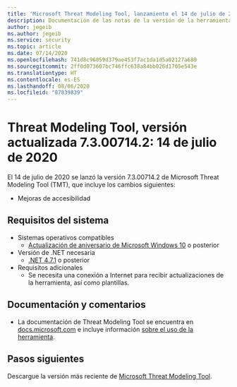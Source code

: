 ```yaml
---
title: 'Microsoft Threat Modeling Tool, lanzamiento el 14 de julio de 2020: Azure'
description: Documentación de las notas de la versión de la herramienta de modelado de amenazas
author: jegeib
ms.author: jegeib
ms.service: security
ms.topic: article
ms.date: 07/14/2020
ms.openlocfilehash: 741d8c96059d379ae453f7ac1da1d5a02127a680
ms.sourcegitcommit: 2ff0d073607bc746ffc638a84bb026d1705e543e
ms.translationtype: HT
ms.contentlocale: es-ES
ms.lasthandoff: 08/06/2020
ms.locfileid: "87839839"
---
```

# <a name="threat-modeling-tool-update-release-73007142---07142020"></a>Threat Modeling Tool, versión actualizada 7.3.00714.2: 14 de julio de 2020

El 14 de julio de 2020 se lanzó la versión 7.3.00714.2 de Microsoft Threat Modeling Tool (TMT), que incluye los cambios siguientes:

- Mejoras de accesibilidad

## <a name="system-requirements"></a>Requisitos del sistema

- Sistemas operativos compatibles
  - [Actualización de aniversario de Microsoft Windows 10](https://blogs.windows.com/windowsexperience/2016/08/02/how-to-get-the-windows-10-anniversary-update/#HTkoK5Zdv0g2F2Zq.97) o posterior
- Versión de .NET necesaria
  - [.NET 4.7.1](https://go.microsoft.com/fwlink/?LinkId=863262) o posterior
- Requisitos adicionales
  - Se necesita una conexión a Internet para recibir actualizaciones de la herramienta, así como plantillas.

## <a name="documentation-and-feedback"></a>Documentación y comentarios

- La documentación de Threat Modeling Tool se encuentra en [docs.microsoft.com](https://docs.microsoft.com/azure/security/azure-security-threat-modeling-tool) e incluye información [sobre el uso de la herramienta](https://docs.microsoft.com/azure/security/azure-security-threat-modeling-tool-getting-started).

## <a name="next-steps"></a>Pasos siguientes

Descargue la versión más reciente de [Microsoft Threat Modeling Tool](https://aka.ms/threatmodelingtool).
